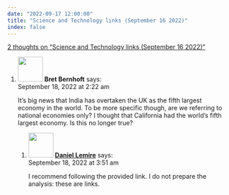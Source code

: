 ```yaml
---
date: "2022-09-17 12:00:00"
title: "Science and Technology links (September 16 2022)"
index: false
---
```


[2 thoughts on &ldquo;Science and Technology links (September 16 2022)&rdquo;](/lemire/blog/2022/09-17-science-and-technology-links-september-16-2022)

<ol class="comment-list">
<li id="comment-645816" class="comment even thread-even depth-1 parent">
<div class="comment-author vcard">
<img alt src="https://secure.gravatar.com/avatar/905e05e723de023c06f4ca315be68084?s=56&#038;d=mm&#038;r=g" srcset="https://secure.gravatar.com/avatar/905e05e723de023c06f4ca315be68084?s=112&#038;d=mm&#038;r=g 2x" class="avatar avatar-56 photo" height="56" width="56" decoding="async" /> <b class="fn">Bret Bernhoft</b> <span class="says">says:</span> </div>
<div class="comment-metadata"><time datetime="2022-09-18T02:22:40+00:00">September 18, 2022 at 2:22 am</time></a> </div>
<div class="comment-content">
<p>It&rsquo;s big news that India has overtaken the UK as the fifth largest economy in the world. To be more specific though, are we referring to national economies only? I thought that California had the world&rsquo;s fifth largest economy. Is this no longer true?</p>
</div>
<ol class="children">
<li id="comment-645819" class="comment byuser comment-author-lemire bypostauthor odd alt depth-2">
<div class="comment-author vcard">
<img alt src="https://secure.gravatar.com/avatar/2ca999bef9535950f5b84281a4dab006?s=56&#038;d=mm&#038;r=g" srcset="https://secure.gravatar.com/avatar/2ca999bef9535950f5b84281a4dab006?s=112&#038;d=mm&#038;r=g 2x" class="avatar avatar-56 photo" height="56" width="56" decoding="async" /> <b class="fn"><a href="https://lemire.me/en/" class="url" rel="ugc">Daniel Lemire</a></b> <span class="says">says:</span> </div>
<div class="comment-metadata"><time datetime="2022-09-18T03:51:29+00:00">September 18, 2022 at 3:51 am</time></a> </div>
<div class="comment-content">
<p>I recommend following the provided link. I do not prepare the analysis: these are links.</p>
</div>
</li>
</ol>
</li>
</ol>
